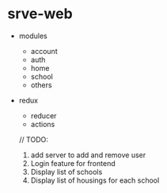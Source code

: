 # srve-web
* modules
  * account
  * auth
  * home
  * school
  * others
* redux
  * reducer
  * actions

  // TODO:
  1. add server to add and remove user
  2. Login feature for frontend
  3. Display list of schools
  4. Display list of housings for each school